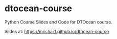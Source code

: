 dtocean-course
==============

Python Course Slides and Code for DTOcean course.

Slides at: https://mrichar1.github.io/dtocean-course
